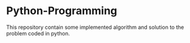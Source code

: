 # Python-Programming
This repository contain some implemented algorithm and solution to the problem coded in python.
